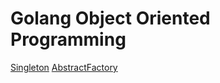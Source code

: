# Golang Object Oriented Programming

[Singleton](./singleton/singleton.go)
[AbstractFactory](./abstract_factory/AbstractFactory.md)
